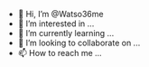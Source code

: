 - 👋 Hi, I’m @Watso36me
- 👀 I’m interested in ...
- 🌱 I’m currently learning ...
- 💞️ I’m looking to collaborate on ...
- 📫 How to reach me ...

<!---
Watso36me/Watso36me is a ✨ special ✨ repository because its `README.md` (this file) appears on your GitHub profile.
You can click the Preview link to take a look at your changes.
--->
